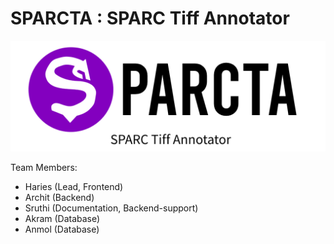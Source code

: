 # SPARCTA : SPARC Tiff Annotator

<p align="center">
  <img src="assets/img/SPARCta logo header.png" alt="SPARCTA Header"/>
</p>

Team Members:
- Haries (Lead, Frontend)
- Archit (Backend)
- Sruthi (Documentation, Backend-support)
- Akram (Database)
- Anmol (Database)